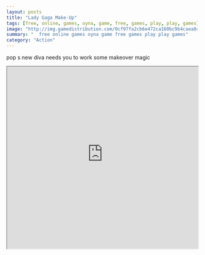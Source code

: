 ```yaml
---
layout: posts
title: "Lady Gaga Make-Up"
tags: [free, online, games, oyna, game, free, games, play, play, games]
image: "http://img.gamedistribution.com/0cf97fa2cb6e472ca160bc9b4caea845.jpg"
summary: "  free online games oyna game free games play play games"
category: "Action"
---
```


pop s new diva needs you to work some makeover magic

<iframe width="100%" height="480px;" src="http://flash.gamedistribution.com?game=0cf97fa2cb6e472ca160bc9b4caea845"></iframe>